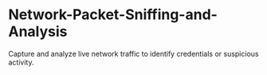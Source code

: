 # Network-Packet-Sniffing-and-Analysis
Capture and analyze live network traffic to identify credentials or suspicious activity.

